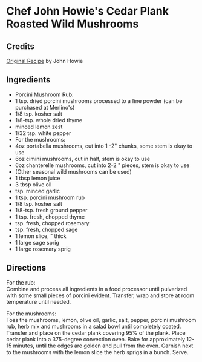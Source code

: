 # Chef John Howie's Cedar Plank Roasted Wild Mushrooms 

## Credits

[Original Recipe](http://www.seattlecooks.com/recipes/2001/cedarplanksalmon.htm "http://www.seattlecooks.com/recipes/2001/cedarplanksalmon.htm") by John Howie

## Ingredients

- Porcini Mushroom Rub:
- 1 tsp. dried porcini mushrooms processed to a fine powder (can be purchased at Merlino's)
- 1/8 tsp. kosher salt
- 1/8-tsp. whole dried thyme
- minced lemon zest
- 1/32 tsp. white pepper
- For the mushrooms:
- 4oz portabella mushrooms, cut into 1 -2" chunks, some stem is okay to use
- 6oz cimini mushrooms, cut in half, stem is okay to use
- 6oz chanterelle mushrooms, cut into 2-2 " pieces, stem is okay to use
- (Other seasonal wild mushrooms can be used) 
- 1 tbsp lemon juice
- 3 tbsp olive oil
- tsp. minced garlic
- 1 tsp. porcini mushroom rub
- 1/8 tsp. kosher salt
- 1/8-tsp. fresh ground pepper
- 1 tsp. fresh, chopped thyme
- tsp. fresh, chopped rosemary
- tsp. fresh, chopped sage
- 1 lemon slice, " thick
- 1 large sage sprig
- 1 large rosemary sprig

## Directions

For the rub:  
Combine and process all ingredients in a food processor until pulverized with some small pieces of porcini evident. Transfer, wrap and store at room temperature until needed.  
  
For the mushrooms:  
Toss the mushrooms, lemon, olive oil, garlic, salt, pepper, porcini mushroom rub, herb mix and mushrooms in a salad bowl until completely coated. Transfer and place on the cedar plank covering 95% of the plank. Place cedar plank into a 375-degree convection oven. Bake for approximately 12-15 minutes, until the edges are golden and pull from the oven. Garnish next to the mushrooms with the lemon slice the herb sprigs in a bunch. Serve.


